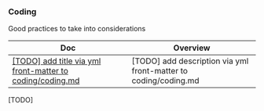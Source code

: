 ### Coding

Good practices to take into considerations

<!-- prettier-ignore-start -->
<!-- start_toc -->
| Doc | Overview |
|--|--|
| [[TODO] add title via yml front-matter to coding/coding.md](/coding/coding.md#readme) | [TODO] add description via yml front-matter to coding/coding.md |
<!-- end_toc -->
<!-- prettier-ignore-end -->

[TODO]